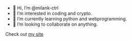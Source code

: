 - 👋 Hi, I’m @milank-ctrl
- 👀 I’m interested in coding and crypto.
- 🌱 I’m currently learning python and webprogramming.
- 💞️ I’m looking to collaborate on anything.

Check out [my site](https://milank.xyz/)
<!---- 📫 You can reach me on email: or anywhere you find me.--->




<!---
milank-ctrl/milank-ctrl is a ✨ special ✨ repository because its `README.md` (this file) appears on your GitHub profile.
You can click the Preview link to take a look at your changes.
--->
